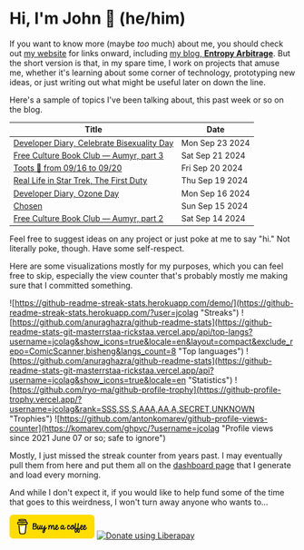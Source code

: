 # Hi, I'm John 👋 (he/him)

If you want to know more (maybe *too* much) about me, you should check out [my website](https://john.colagioia.net/) for links onward, including [my blog, **Entropy Arbitrage**](https://john.colagioia.net/blog).  But the short version is that, in my spare time, I work on projects that amuse me, whether it's learning about some corner of technology, prototyping new ideas, or just writing out what might be useful later on down the line.

Here's a sample of topics I've been talking about, this past week or so on the blog.

|Title|Date|
|-----|-------|
|[Developer Diary, Celebrate Bisexuality Day](https://john.colagioia.net/blog/2024/09/23/bisexuality.html)|Mon Sep 23 2024|
|[Free Culture Book Club — Aumyr, part 3](https://john.colagioia.net/blog/2024/09/21/aumyr-3.html)|Sat Sep 21 2024|
|[Toots 🦣 from 09/16 to 09/20](https://john.colagioia.net/blog/2024/09/20/week.html)|Fri Sep 20 2024|
|[Real Life in Star Trek, The First Duty](https://john.colagioia.net/blog/2024/09/19/first-duty.html)|Thu Sep 19 2024|
|[Developer Diary, Ozone Day](https://john.colagioia.net/blog/2024/09/16/ozone-layer.html)|Mon Sep 16 2024|
|[Chosen](https://john.colagioia.net/blog/2024/09/15/chosen.html)|Sun Sep 15 2024|
|[Free Culture Book Club — Aumyr, part 2](https://john.colagioia.net/blog/2024/09/14/aumyr-2.html)|Sat Sep 14 2024|

Feel free to suggest ideas on any project or just poke at me to say "hi." Not literally poke, though. Have some self-respect.

Here are some visualizations mostly for my purposes, which you can feel free to skip, especially the view counter that's probably mostly me making sure that I committed something.

![https://github-readme-streak-stats.herokuapp.com/demo/](https://github-readme-streak-stats.herokuapp.com/?user=jcolag "Streaks")
![https://github.com/anuraghazra/github-readme-stats](https://github-readme-stats-git-masterrstaa-rickstaa.vercel.app/api/top-langs?username=jcolag&show_icons=true&locale=en&layout=compact&exclude_repo=ComicScanner,bisheng&langs_count=8 "Top languages")
![https://github.com/anuraghazra/github-readme-stats](https://github-readme-stats-git-masterrstaa-rickstaa.vercel.app/api?username=jcolag&show_icons=true&locale=en "Statistics")
![https://github.com/ryo-ma/github-profile-trophy](https://github-profile-trophy.vercel.app/?username=jcolag&rank=SSS,SS,S,AAA,AA,A,SECRET,UNKNOWN "Trophies")
![https://github.com/antonkomarev/github-profile-views-counter](https://komarev.com/ghpvc/?username=jcolag "Profile views since 2021 June 07 or so; safe to ignore")

Mostly, I just missed the streak counter from years past.  I may eventually pull them from here and put them all on the [dashboard page](https://github.com/jcolag/dash) that I generate and load every morning.

And while I don't expect it, if you would like to help fund some of the time that goes to this weirdness, I won't turn away anyone who wants to...

[<img src="images/default-yellow.png" alt="Buy Me a Coffee" width="150px"/>](https://www.buymeacoffee.com/jcolag)
<a href="https://liberapay.com/jcolag/donate"><img alt="Donate using Liberapay" src="https://liberapay.com/assets/widgets/donate.svg"></a>
